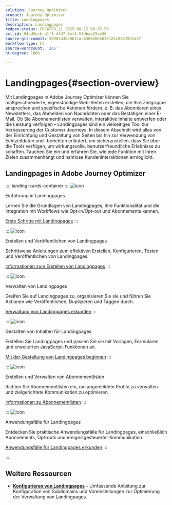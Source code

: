 ```yaml
---
solution: Journey Optimizer
product: Journey Optimizer
title: Landingpages
description: Landingpages
redpen-status: CREATED_||_2025-08-12_00-37-59
exl-id: 94ad5ecb-b1f1-4fd7-8ef4-5fdbae25ae36
source-git-commit: 2b907a3be8b11ac6308d0b563e122c88478d1d37
workflow-type: ht
source-wordcount: '265'
ht-degree: 100%

---
```


# Landingpages{#section-overview}

Mit Landingpages in Adobe Journey Optimizer können Sie maßgeschneiderte, eigenständige Web-Seiten erstellen, die Ihre Zielgruppe ansprechen und spezifische Aktionen fördern, z. B. das Abonnieren eines Newsletters, das Abmelden von Nachrichten oder das Bestätigen einer E-Mail. Ob Sie Abonnementlisten verwalten, interaktive Inhalte entwerfen oder die Leistung verfolgen – Landingpages sind ein vielseitiges Tool zur Verbesserung der Customer Journeys. In diesem Abschnitt wird alles von der Einrichtung und Gestaltung von Seiten bis hin zur Verwendung von Echtzeitdaten und -berichten erläutert, um sicherzustellen, dass Sie über die Tools verfügen, um wirkungsvolle, benutzerfreundliche Erlebnisse zu schaffen. Tauchen Sie ein und erfahren Sie, wie jede Funktion mit Ihren Zielen zusammenhängt und nahtlose Kundeninteraktionen ermöglicht.

## Landingpages in Adobe Journey Optimizer

:::: landing-cards-container
:::
![icon](https://cdn.experienceleague.adobe.com/icons/book.svg)

Einführung in Landingpages

Lernen Sie die Grundlagen von Landingpages, ihre Funktionalität und die Integration mit Workflows wie Opt-in/Opt-out und Abonnements kennen.

[Erste Schritte mit Landingpages](../using/landing-pages/get-started-lp.md)
:::

:::
![icon](https://cdn.experienceleague.adobe.com/icons/circle-play.svg)

Erstellen und Veröffentlichen von Landingpages

Schrittweise Anleitungen zum effektiven Erstellen, Konfigurieren, Testen und Veröffentlichen von Landingpages.

[Informationen zum Erstellen von Landingpages](../using/landing-pages/create-lp.md)
:::

:::
![icon](https://cdn.experienceleague.adobe.com/icons/list-check.svg)

Verwalten von Landingpages

Greifen Sie auf Landingpages zu, organisieren Sie sie und führen Sie Aktionen wie Veröffentlichen, Duplizieren und Taggen durch.

[Verwaltung von Landingpages erkunden](../using/landing-pages/manage-lp.md)
:::

:::
![icon](https://cdn.experienceleague.adobe.com/icons/puzzle-piece.svg)

Gestalten von Inhalten für Landingpages

Erstellen Sie Landingpages und passen Sie sie mit Vorlagen, Formularen und erweiterten JavaScript-Funktionen an.

[Mit der Gestaltung von Landingpages beginnen](landing-pages-design-landing-page.md)
:::

:::
![icon](https://cdn.experienceleague.adobe.com/icons/list-check.svg)

Erstellen und Verwalten von Abonnementlisten

Richten Sie Abonnementlisten ein, um angemeldete Profile zu verwalten und zielgerichtete Kommunikation zu optimieren.

[Informationen zu Abonnementlisten](../using/landing-pages/subscription-list.md)
:::

:::
![icon](https://cdn.experienceleague.adobe.com/icons/bullseye.svg)

Anwendungsfälle für Landingpages

Entdecken Sie praktische Anwendungsfälle für Landingpages, einschließlich Abonnements, Opt-outs und ereignisgesteuerter Kommunikation.

[Anwendungsfälle für Landingpages erkunden](../using/landing-pages/lp-use-cases.md)
:::

::::


## Weitere Ressourcen

- **[Konfigurieren von Landingpages](lp-configuration-landing-page.md)** – Umfassende Anleitung zur Konfiguration von Subdomains und Voreinstellungen zur Optimierung der Verwaltung von Landingpages.
